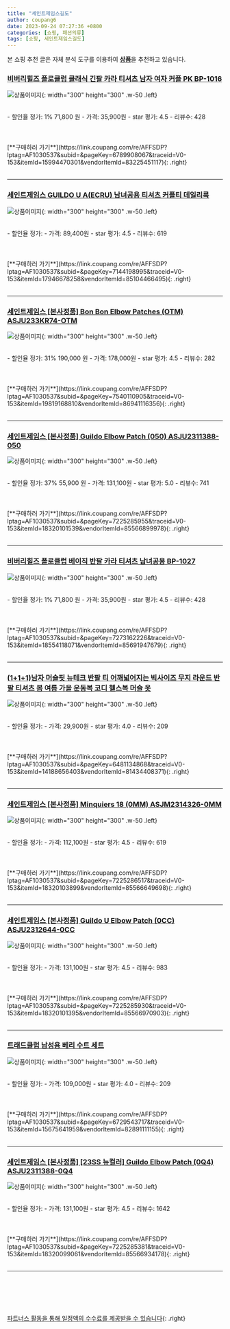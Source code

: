 ```yaml
---
title: "세인트제임스길도"
author: coupang6
date: 2023-09-24 07:27:36 +0800
categories: [쇼핑, 패션의류]
tags: [쇼핑, 세인트제임스길도]
---
```


본 쇼핑 추천 글은 자체 분석 도구를 이용하여 [**상품**](https://link.coupang.com/a/bao1ui)을 추천하고 있습니다.

### [비버리힐즈 폴로클럽 클래식 긴팔 카라 티셔츠 남자 여자 커플 PK BP-1016](https://link.coupang.com/re/AFFSDP?lptag=AF1030537&subid=&pageKey=6789908067&traceid=V0-153&itemId=15994470301&vendorItemId=83225451117)

![상품이미지](https://thumbnail9.coupangcdn.com/thumbnails/remote/230x230ex/image/vendor_inventory/84fe/b745d71db2b1a8880e35c2583e5238b1359a77ffdb5036b1bf34a53db08e.jpg){: width="300" height="300" .w-50 .left}


<br>
- 할인율 정가: 1%  71,800   원
- 가격: 35,900원
- star 평가: 4.5
- 리뷰수: 428
<br>
<br>
<br>
<br>
[**구매하러 가기**](https://link.coupang.com/re/AFFSDP?lptag=AF1030537&subid=&pageKey=6789908067&traceid=V0-153&itemId=15994470301&vendorItemId=83225451117){: .right}
<br>
<br>

---

### [세인트제임스 GUILDO U A(ECRU) 남녀공용 티셔츠 커플티 데일리룩](https://link.coupang.com/re/AFFSDP?lptag=AF1030537&subid=&pageKey=7144198995&traceid=V0-153&itemId=17946678258&vendorItemId=85104466495)

![상품이미지](https://thumbnail10.coupangcdn.com/thumbnails/remote/230x230ex/image/vendor_inventory/075f/70bfe83fad5161cb59178c94f2172497e5836e8e5dddca8f1ffbdc76cfbe.jpg){: width="300" height="300" .w-50 .left}


<br>
- 할인율 정가: 
- 가격: 89,400원
- star 평가: 4.5
- 리뷰수: 619
<br>
<br>
<br>
<br>
[**구매하러 가기**](https://link.coupang.com/re/AFFSDP?lptag=AF1030537&subid=&pageKey=7144198995&traceid=V0-153&itemId=17946678258&vendorItemId=85104466495){: .right}
<br>
<br>

---

### [세인트제임스 [본사정품] Bon Bon Elbow Patches (OTM) ASJU233KR74-OTM](https://link.coupang.com/re/AFFSDP?lptag=AF1030537&subid=&pageKey=7540110905&traceid=V0-153&itemId=19819168810&vendorItemId=86941116356)

![상품이미지](https://thumbnail9.coupangcdn.com/thumbnails/remote/230x230ex/image/vendor_inventory/ce56/435d31aa4d4f1ad7a5eda8d14ceb1ba7af36119de9132b38dc78d6d914c5.jpg){: width="300" height="300" .w-50 .left}


<br>
- 할인율 정가: 31%  190,000   원
- 가격: 178,000원
- star 평가: 4.5
- 리뷰수: 282
<br>
<br>
<br>
<br>
[**구매하러 가기**](https://link.coupang.com/re/AFFSDP?lptag=AF1030537&subid=&pageKey=7540110905&traceid=V0-153&itemId=19819168810&vendorItemId=86941116356){: .right}
<br>
<br>

---

### [세인트제임스 [본사정품] Guildo Elbow Patch (050) ASJU2311388-050](https://link.coupang.com/re/AFFSDP?lptag=AF1030537&subid=&pageKey=7225285955&traceid=V0-153&itemId=18320101539&vendorItemId=85566899978)

![상품이미지](https://thumbnail9.coupangcdn.com/thumbnails/remote/230x230ex/image/vendor_inventory/5bb2/1105b19c6c0d734156c00510eabf177ecb0622c061f615bf59882289ae4d.jpg){: width="300" height="300" .w-50 .left}


<br>
- 할인율 정가: 37%  55,900   원
- 가격: 131,100원
- star 평가: 5.0
- 리뷰수: 741
<br>
<br>
<br>
<br>
[**구매하러 가기**](https://link.coupang.com/re/AFFSDP?lptag=AF1030537&subid=&pageKey=7225285955&traceid=V0-153&itemId=18320101539&vendorItemId=85566899978){: .right}
<br>
<br>

---

### [비버리힐즈 폴로클럽 베이직 반팔 카라 티셔츠 남녀공용 BP-1027](https://link.coupang.com/re/AFFSDP?lptag=AF1030537&subid=&pageKey=7273162226&traceid=V0-153&itemId=18554118071&vendorItemId=85691947679)

![상품이미지](https://thumbnail9.coupangcdn.com/thumbnails/remote/230x230ex/image/vendor_inventory/4d05/a11e50187b357516adfa3b1186958cae3fb61c62135590bed4b21ee1bbe5.jpg){: width="300" height="300" .w-50 .left}


<br>
- 할인율 정가: 1%  71,800   원
- 가격: 35,900원
- star 평가: 4.5
- 리뷰수: 428
<br>
<br>
<br>
<br>
[**구매하러 가기**](https://link.coupang.com/re/AFFSDP?lptag=AF1030537&subid=&pageKey=7273162226&traceid=V0-153&itemId=18554118071&vendorItemId=85691947679){: .right}
<br>
<br>

---

### [(1+1+1)남자 머슬핏 뉴테크 반팔 티 어깨넓어지는 빅사이즈 무지 라운드 반팔 티셔츠 봄 여름 가을 운동복 코디 헬스복 머슬 옷](https://link.coupang.com/re/AFFSDP?lptag=AF1030537&subid=&pageKey=6481134868&traceid=V0-153&itemId=14188656403&vendorItemId=81434408371)

![상품이미지](https://thumbnail7.coupangcdn.com/thumbnails/remote/230x230ex/image/vendor_inventory/92b7/21d3af4216bb10f8dee456c90e278a3d5952451838bbbeec1d866ae59fe8.jpg){: width="300" height="300" .w-50 .left}


<br>
- 할인율 정가: 
- 가격: 29,900원
- star 평가: 4.0
- 리뷰수: 209
<br>
<br>
<br>
<br>
[**구매하러 가기**](https://link.coupang.com/re/AFFSDP?lptag=AF1030537&subid=&pageKey=6481134868&traceid=V0-153&itemId=14188656403&vendorItemId=81434408371){: .right}
<br>
<br>

---

### [세인트제임스 [본사정품] Minquiers 18 (0MM) ASJM2314326-0MM](https://link.coupang.com/re/AFFSDP?lptag=AF1030537&subid=&pageKey=7225286517&traceid=V0-153&itemId=18320103899&vendorItemId=85566649698)

![상품이미지](https://thumbnail9.coupangcdn.com/thumbnails/remote/230x230ex/image/vendor_inventory/e462/93b45b998256f9ac1d67705a3adbdc22ee45af542d4a49994de9e144e77f.jpg){: width="300" height="300" .w-50 .left}


<br>
- 할인율 정가: 
- 가격: 112,100원
- star 평가: 4.5
- 리뷰수: 619
<br>
<br>
<br>
<br>
[**구매하러 가기**](https://link.coupang.com/re/AFFSDP?lptag=AF1030537&subid=&pageKey=7225286517&traceid=V0-153&itemId=18320103899&vendorItemId=85566649698){: .right}
<br>
<br>

---

### [세인트제임스 [본사정품] Guildo U Elbow Patch (0CC) ASJU2312644-0CC](https://link.coupang.com/re/AFFSDP?lptag=AF1030537&subid=&pageKey=7225285930&traceid=V0-153&itemId=18320101395&vendorItemId=85566970903)

![상품이미지](https://thumbnail7.coupangcdn.com/thumbnails/remote/230x230ex/image/vendor_inventory/d13c/3ccada189bf22f664f578775564eda2fa4fdc4c84f7a0e03fd1071b62772.jpg){: width="300" height="300" .w-50 .left}


<br>
- 할인율 정가: 
- 가격: 131,100원
- star 평가: 4.5
- 리뷰수: 983
<br>
<br>
<br>
<br>
[**구매하러 가기**](https://link.coupang.com/re/AFFSDP?lptag=AF1030537&subid=&pageKey=7225285930&traceid=V0-153&itemId=18320101395&vendorItemId=85566970903){: .right}
<br>
<br>

---

### [트래드클럽 남성용 베리 수트 세트](https://link.coupang.com/re/AFFSDP?lptag=AF1030537&subid=&pageKey=6729543717&traceid=V0-153&itemId=15675641959&vendorItemId=82891111155)

![상품이미지](https://thumbnail10.coupangcdn.com/thumbnails/remote/230x230ex/image/vendor_inventory/6c7d/e1da6d60849d9781c54edfecc51da3190909c3074be05bb6f2835f9a2fa4.jpg){: width="300" height="300" .w-50 .left}


<br>
- 할인율 정가: 
- 가격: 109,000원
- star 평가: 4.0
- 리뷰수: 209
<br>
<br>
<br>
<br>
[**구매하러 가기**](https://link.coupang.com/re/AFFSDP?lptag=AF1030537&subid=&pageKey=6729543717&traceid=V0-153&itemId=15675641959&vendorItemId=82891111155){: .right}
<br>
<br>

---

### [세인트제임스 [본사정품] [23SS 뉴컬러] Guildo Elbow Patch (0Q4) ASJU2311388-0Q4](https://link.coupang.com/re/AFFSDP?lptag=AF1030537&subid=&pageKey=7225285381&traceid=V0-153&itemId=18320099061&vendorItemId=85566934178)

![상품이미지](https://thumbnail8.coupangcdn.com/thumbnails/remote/230x230ex/image/vendor_inventory/4ce9/e3b45d6ca2ab786563d75ffeab4b1ee6d52fbf863538c1d53b8adb5eda17.jpg){: width="300" height="300" .w-50 .left}


<br>
- 할인율 정가: 
- 가격: 131,100원
- star 평가: 4.5
- 리뷰수: 1642
<br>
<br>
<br>
<br>
[**구매하러 가기**](https://link.coupang.com/re/AFFSDP?lptag=AF1030537&subid=&pageKey=7225285381&traceid=V0-153&itemId=18320099061&vendorItemId=85566934178){: .right}
<br>
<br>

---
<br><br><br><br><br> [파트너스 활동을 통해 일정액의 수수료를 제공받을 수 있습니다](https://link.coupang.com/a/bao1ui){: .right}